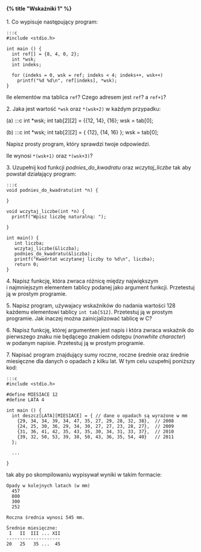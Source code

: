 #### {% title "Wskaźniki 1" %}

1\. Co wypisuje następujący program:

    :::c
    #include <stdio.h>

    int main () {
      int ref[] = {8, 4, 0, 2};
      int *wsk;
      int indeks;

      for (indeks = 0, wsk = ref; indeks < 4; indeks++, wsk++)
        printf("%d %d\n", ref[indeks], *wsk);
    }

Ile elementów ma tablica `ref`?
Czego adresem jest `ref`? a `ref+1`?

2\. Jaka jest wartość `*wsk` oraz `*(wsk+2)` w każdym przypadku:

(a)
    :::c
    int *wsk;
    int tab[2][2] = {{12, 14}, {16};
    wsk = tab[0];

(b)
    :::c
    int *wsk;
    int tab[2][2] = { {12}, {14, 16} };
    wsk = tab[0];

Napisz prosty program, który sprawdzi twoje odpowiedzi.

Ile wynosi `*(wsk+1)` oraz `*(wsk+3)`?

3\. Uzupełnij kod funkcji *podnies_do_kwadratu* oraz *wczytaj_liczbe*
tak aby powstał działający program:

    :::c
    void podnies_do_kwadratu(int *n) {

    }

    void wczytaj_liczbe(int *n) {
      printf("Wpisz liczbę naturalną: ");

    }

    int main() {
       int liczba;
       wczytaj_liczbe(&liczba);
       podnies_do_kwadratu(&liczba);
       printf("Kwadrtat wczytanej liczby to %d\n", liczba);
       return 0;
    }

4\. Napisz funkcję, która zwraca różnicę między największym i najmniejszym
elementem tablicy podanej jako argument funkcji.
Przetestuj ją w prostym programie.

5\. Napisz program, używajacy wskaźników do nadania wartości 128
każdemu elementowi tablicy `int tab[512]`.
Przetestuj ją w prostym programie. Jak inaczej można zainicjalizować
tablicę w C?


6\. Napisz funkcję, której argumentem jest napis i która zwraca
wskaźnik do pierwszego znaku nie będącego znakiem odstępu
(*nonwhite character*) w podanym napisie.
Przetestuj ją w prostym programie.

7\. Napisać program znajdujący sumy roczne, roczne średnie oraz
średnie miesięczne dla danych o opadach z kilku lat.
W tym celu uzupełnij poniższy kod:

    :::c
    #include <stdio.h>

    #define MIESIACE 12
    #define LATA 4

    int main () {
      int deszcz[LATA][MIESIACE] = { // dane o opadach są wyrażone w mm
        {29, 34, 34, 39, 34, 47, 35, 27, 29, 28, 32, 38},  // 2008
        {24, 25, 30, 36, 29, 34, 30, 27, 27, 23, 28, 27},  // 2009
        {31, 36, 41, 42, 35, 43, 35, 30, 34, 31, 33, 37},  // 2010
        {39, 32, 50, 53, 39, 38, 50, 43, 36, 35, 54, 40}   // 2011
      };

      ...

    }

tak aby po skompilowaniu wypisywał wyniki w takim formacie:

    Opady w kolejnych latach (w mm)
      457
      800
      300
      252

    Roczna średnia wynosi 545 mm.

    Średnie miesięczne:
     I   II  III ... XII
    --------------------
    20   25   35 ...  45